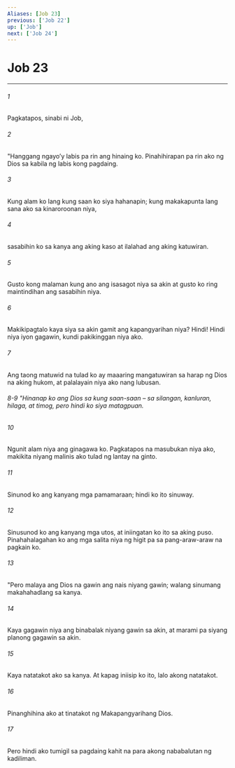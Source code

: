 ```yaml
---
Aliases: [Job 23]
previous: ['Job 22']
up: ['Job']
next: ['Job 24']
---
```

# Job 23

***


###### 1 


Pagkatapos, sinabi ni Job, 


###### 2 


"Hanggang ngayoʼy labis pa rin ang hinaing ko. Pinahihirapan pa rin ako ng Dios sa kabila ng labis kong pagdaing. 


###### 3 


Kung alam ko lang kung saan ko siya hahanapin; kung makakapunta lang sana ako sa kinaroroonan niya, 


###### 4 


sasabihin ko sa kanya ang aking kaso at ilalahad ang aking katuwiran. 


###### 5 


Gusto kong malaman kung ano ang isasagot niya sa akin at gusto ko ring maintindihan ang sasabihin niya. 


###### 6 


Makikipagtalo kaya siya sa akin gamit ang kapangyarihan niya? Hindi! Hindi niya iyon gagawin, kundi pakikinggan niya ako. 


###### 7 


Ang taong matuwid na tulad ko ay maaaring mangatuwiran sa harap ng Dios na aking hukom, at palalayain niya ako nang lubusan.

###### 8-9 "Hinanap ko ang Dios sa kung saan-saan – sa silangan, kanluran, hilaga, at timog, pero hindi ko siya matagpuan. 


###### 10 


Ngunit alam niya ang ginagawa ko. Pagkatapos na masubukan niya ako, makikita niyang malinis ako tulad ng lantay na ginto. 


###### 11 


Sinunod ko ang kanyang mga pamamaraan; hindi ko ito sinuway. 


###### 12 


Sinusunod ko ang kanyang mga utos, at iniingatan ko ito sa aking puso. Pinahahalagahan ko ang mga salita niya ng higit pa sa pang-araw-araw na pagkain ko. 


###### 13 


"Pero malaya ang Dios na gawin ang nais niyang gawin; walang sinumang makahahadlang sa kanya. 


###### 14 


Kaya gagawin niya ang binabalak niyang gawin sa akin, at marami pa siyang planong gagawin sa akin. 


###### 15 


Kaya natatakot ako sa kanya. At kapag iniisip ko ito, lalo akong natatakot. 


###### 16 


Pinanghihina ako at tinatakot ng Makapangyarihang Dios. 


###### 17 


Pero hindi ako tumigil sa pagdaing kahit na para akong nababalutan ng kadiliman.
